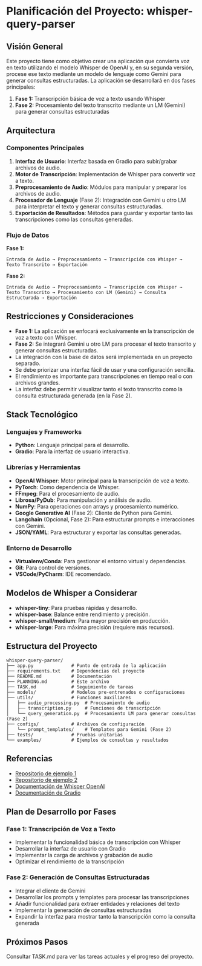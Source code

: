 # Planificación del Proyecto: whisper-query-parser

## Visión General
Este proyecto tiene como objetivo crear una aplicación que convierta voz en texto utilizando el modelo Whisper de OpenAI y, en su segunda versión, procese ese texto mediante un modelo de lenguaje como Gemini para generar consultas estructuradas. La aplicación se desarrollará en dos fases principales:

1. **Fase 1:** Transcripción básica de voz a texto usando Whisper
2. **Fase 2:** Procesamiento del texto transcrito mediante un LM (Gemini) para generar consultas estructuradas

## Arquitectura

### Componentes Principales
1. **Interfaz de Usuario**: Interfaz basada en Gradio para subir/grabar archivos de audio.
2. **Motor de Transcripción**: Implementación de Whisper para convertir voz a texto.
3. **Preprocesamiento de Audio**: Módulos para manipular y preparar los archivos de audio.
4. **Procesador de Lenguaje** (Fase 2): Integración con Gemini u otro LM para interpretar el texto y generar consultas estructuradas.
5. **Exportación de Resultados**: Métodos para guardar y exportar tanto las transcripciones como las consultas generadas.

### Flujo de Datos
**Fase 1:**
```
Entrada de Audio → Preprocesamiento → Transcripción con Whisper → Texto Transcrito → Exportación
```

**Fase 2:**
```
Entrada de Audio → Preprocesamiento → Transcripción con Whisper → Texto Transcrito → Procesamiento con LM (Gemini) → Consulta Estructurada → Exportación
```

## Restricciones y Consideraciones
- **Fase 1:** La aplicación se enfocará exclusivamente en la transcripción de voz a texto con Whisper.
- **Fase 2:** Se integrará Gemini u otro LM para procesar el texto transcrito y generar consultas estructuradas.
- La integración con la base de datos será implementada en un proyecto separado.
- Se debe priorizar una interfaz fácil de usar y una configuración sencilla.
- El rendimiento es importante para transcripciones en tiempo real o con archivos grandes.
- La interfaz debe permitir visualizar tanto el texto transcrito como la consulta estructurada generada (en la Fase 2).

## Stack Tecnológico

### Lenguajes y Frameworks
- **Python**: Lenguaje principal para el desarrollo.
- **Gradio**: Para la interfaz de usuario interactiva.

### Librerías y Herramientas
- **OpenAI Whisper**: Motor principal para la transcripción de voz a texto.
- **PyTorch**: Como dependencia de Whisper.
- **FFmpeg**: Para el procesamiento de audio.
- **Librosa/PyDub**: Para manipulación y análisis de audio.
- **NumPy**: Para operaciones con arrays y procesamiento numérico.
- **Google Generative AI** (Fase 2): Cliente de Python para Gemini.
- **Langchain** (Opcional, Fase 2): Para estructurar prompts e interacciones con Gemini.
- **JSON/YAML**: Para estructurar y exportar las consultas generadas.

### Entorno de Desarrollo
- **Virtualenv/Conda**: Para gestionar el entorno virtual y dependencias.
- **Git**: Para control de versiones.
- **VSCode/PyCharm**: IDE recomendado.

## Modelos de Whisper a Considerar
- **whisper-tiny**: Para pruebas rápidas y desarrollo.
- **whisper-base**: Balance entre rendimiento y precisión.
- **whisper-small/medium**: Para mayor precisión en producción.
- **whisper-large**: Para máxima precisión (requiere más recursos).

## Estructura del Proyecto
```
whisper-query-parser/
├── app.py              # Punto de entrada de la aplicación
├── requirements.txt    # Dependencias del proyecto
├── README.md           # Documentación
├── PLANNING.md         # Este archivo
├── TASK.md             # Seguimiento de tareas
├── models/             # Modelos pre-entrenados o configuraciones
├── utils/              # Funciones auxiliares
│   ├── audio_processing.py  # Procesamiento de audio
│   ├── transcription.py     # Funciones de transcripción
│   └── query_generation.py  # Procesamiento LM para generar consultas (Fase 2)
├── configs/            # Archivos de configuración
│   └── prompt_templates/    # Templates para Gemini (Fase 2)
├── tests/              # Pruebas unitarias
└── examples/           # Ejemplos de consultas y resultados
```

## Referencias
- [Repositorio de ejemplo 1](https://github.com/EnkrateiaLucca/audio_transcription_app_version_2)
- [Repositorio de ejemplo 2](https://github.com/xAlpharax/whisper-stt-gradio)
- [Documentación de Whisper OpenAI](https://github.com/openai/whisper)
- [Documentación de Gradio](https://www.gradio.app/docs/)

## Plan de Desarrollo por Fases

### Fase 1: Transcripción de Voz a Texto
- Implementar la funcionalidad básica de transcripción con Whisper
- Desarrollar la interfaz de usuario con Gradio
- Implementar la carga de archivos y grabación de audio
- Optimizar el rendimiento de la transcripción

### Fase 2: Generación de Consultas Estructuradas
- Integrar el cliente de Gemini
- Desarrollar los prompts y templates para procesar las transcripciones
- Añadir funcionalidad para extraer entidades y relaciones del texto
- Implementar la generación de consultas estructuradas
- Expandir la interfaz para mostrar tanto la transcripción como la consulta generada

## Próximos Pasos
Consultar TASK.md para ver las tareas actuales y el progreso del proyecto.